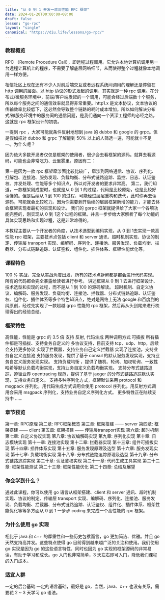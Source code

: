 ```yaml
---
title: "从 0 到 1 开发一款高性能 RPC 框架"
date: 2024-01-20T00:00:00+08:00
draft: false
lesson: "go-rpc"
layout: "single"
canonical: "https://diu.life/lessons/go-rpc/"
---
```


### 教程概览
RPC （Remote Procedure Call），即远程过程调用。它允许本地计算机调用另一台远程计算机上的程序，不需要了解底层网络细节，从而使得整个过程就像本地调用一样方便。

相信社区上现在还有不少人对前后端交互或者远程系统间调用的理解还是停留在 http 调用的层面。以 http 协议的形式发起的调用，其实就是一种 rpc 调用。在分布式/微服务环境中，前端/客户端发起的一个调用，可能会经过后端数十个服务，所以每个服务之间的通信效率就显得非常重要。http1.x 是文本协议，文本协议的传输效率比较低下，这必然会导致整个链路的耗时成本增加。所以如何解决分布式/微服务环境中的服务间的通信问题，是我们通向一个资深工程师的必经之路。这就是 rpc 框架设计的初衷。

一提到 rpc ，大家可能就条件反射地想到 java 的 dubbo 和 google 的 grpc。但是假如把对 dubbo 和 grpc 了解能到 50% 以上的人筛选一遍，可能就十不足一。为什么呢？

因为绝大多数开发者仅仅是框架的使用者，很少会去看框架的源码。就算去看源码，可能也会非常吃力、云里雾里。原因有二：

第一是因为一款 rpc 框架牵涉面比较比较广，牵涉到网络通信、协议、序列化、打解包、连接池、服务发现、负载均衡、分布式链路追踪、监控、日志、认证鉴权、并发处理、性能等多个知识点，所以对开发者的要求非常高。
第二，我们知道，一款框架刚成型时，也就是从 0 到 1 的过程，代码是比较原始，也是比较好读懂的。但是后续从 1 到 100 的过程，可能经过层层重构和迭代，此时你再去读源码，可能就会比较吃力。因为你需要剥开后续的层层框架新增的能力，才能去体会框架实现者最初的实现和设计。
我们的 gorpc 框架就提供给了大家一个各项功能完整的，刚实现从 0 到 1这个过程的框架。并且一步步给大家解析了每个功能的具体实现思路和实现过程，这是非常难得的。

本教程主要从一个开发者的角度，从技术选型到编码实现，从 0 到 1去实现一款高性能 rpc 框架，主要技术点包括 client 和 server 通讯、超时机制实现、协议的制定、传输层 transport 实现、编解码、序列化、连接池、服务发现、负载均衡、拦截器、分布式链路追踪、认证鉴权、组件化、插件体系、框架性能优化等。

### 课程特色

100 % 实战，完全从实战角度出发，所有的技术点拆解都是都会进行代码实现。所有的代码都会完全暴露给读者进行参考。
讲述框架从 0 到 1 去进行框架设计、技术选型和实现的过程，而不是从 1 到 100 的源码解读。
超时机制、自定义协议、编解码、服务发现、负载均衡、连接池、拦截器、分布式链路追踪、认证鉴权、组件化、插件体系等多个特色知识点，绝对是网络上无法 google 和百度到的纯原创，经过先实现了一款超越 grpc 性能的 rpc 框架，然后再从头到尾来进行梳理得出的经验总结。


### 框架特性
高性能，性能是 grpc 的 3.5 倍
支持 反射, 代码生成 两种调用方式
可插拔 所有插件都是可插拔、支持业务自定义的
多协议支持，目前支持 tcp、udp、http，后续会支持更多协议
实现了拦截器，支持业务自己定义拦截器
实现了连接池，支持业务自定义连接池
支持服务发现，提供了基于 consul 的默认服务发现实现，支持业务自定义服务发现实现。
支持负载均衡 ，提供了随机、轮询、加权轮询、一致性哈希等默认负载均衡实现，支持业务自定义负载均衡实现。
支持分布式链路追踪，遵循业界 opentracing 规范，提供了基于 jaeger 的分布式链路追踪默认实现，支持业务自定义。
支持多种序列化方式，框架默认采用 protocol 和 msgpack 序列化，用代码生成方式调用会使用 protocol 序列化。用反射方式调用会采用 msgpack 序列化，支持业务自定义序列化方式。
更多特性正在陆续支持中 ......

### 章节预览
第一章: RPC原理
第二章: RPC框架概览
第三章: 框架搭建 —— server
第四章: 框架搭建 —— client
第五章: 框架搭建 —— 传输层transport实现
第六章: 超时机制
第七章: 自定义协议实现
第八章: 协议编解码实现
第九章: 序列化实现
第十章: 日志模块实现
第十一章: 连接池实现
第十二章: 拦截器实现
第十三章: 组件可插拔实现
第十四章: 插件体系实现
第十五章: 服务发现原理及选型
第十六章: 服务发现实现
第十七章: 负载均衡实现
第十八章: 分布式链路追踪原理及选型
第十九章: 分布式链路追踪实现
第二十章: 认证鉴权实现
第二十一章: 代码生成工具实现
第二十二章: 框架性能测试
第二十三章: 框架性能优化
第二十四章: 总结及展望

### 你会学到什么？
通过此课程，你可以使用 go 语言从框架搭建、client 和 server 通讯、超时机制实现、协议的制定、传输层 transport 实现、编解码、序列化、连接池、服务发现、负载均衡、拦截器、分布式链路追踪、认证鉴权、组件化、插件体系、框架性能优化等等多方面从 0 到 1 一步步 coding 来完成一个高性能的 rpc 框架。

### 为什么使用 go 实现
相比于 java 和 c++ 的厚重性和一些历史包袱而言，go 更加简洁、优雅。并且 go 天然支持高并发。这些特点使得 go 目前得到越来越广泛的关注和使用。我们使用 go 实现是因为 go 的这些语言特性，同时也因为 go 实现的框架源码的非常易读，有助于学习和成长。go 入门也非常简单，3 天左右即可入门，降低我们课程的入门成本。

### 适宜人群
一定的后台基础
一定的语言基础，最好是 go，当然，java、c++ 也没有关系，需要花 2 ~ 3 天学习 go 语法。
